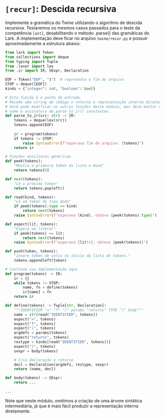 # `[recur]`: Descida recursiva

Implemente a gramática do Twine utilizando o algoritmo de descida recursiva. Testaremos os mesmos casos passados para o teste da competência `[ast]`, desabilitando o método .parse() das gramáticas do Lark. A implementação deve ficar no arquivo `twine/recur.py` e possuir aproximadamente a estrutura abaixo:

```python
from lark import Token
from collections import deque
from typing import Tuple
from .lexer import lex
from .ir import IR, SExpr, Declaration

EOF = Token("EOF", "$")  # representa o fim do arquivo
STOP = deque([EOF])
kinds = {"integer": int, "boolean": bool}

# Esta função é o ponto de entrada.
# Recebe uma string de código e retorna a representação interna diretamente.
# Você pode modificar as outras funções deste módulo, mas deve manter o 
# nome e assinatura de parse_to_ir() constantes. 
def parse_to_ir(src: str) -> IR:
    tokens = deque(lex(src))
    tokens.append(EOF)
    
    ir = program(tokens)
    if tokens != STOP:
        raise SyntaxError(f"esperava fim do arquivo: {tokens}")
    return ir

# Funções auxiliares genéricas
def peek(tokens):
    "Mostra o primeiro token da lista o None"
    return tokens[0]

def next(tokens):
    "Lê o próximo token"
    return tokens.popleft()

def read(kind, tokens):
    "Lê um token do tipo dado"
    if peek(tokens).type == kind:
        return next(tokens)
    raise SyntaxError(f"esperava {kind}, obteve {peek(tokens).type}")

def expect(lit, tokens):
    "Espera um literal"
    if peek(tokens) == lit:
        return next(tokens)
    raise SyntaxError(f"esperava {lit!r}, obteve {peek(tokens)}")

def push(token, tokens):
    "Insere token de volta no início da lista de tokens."
    tokens.appendleft(token)

# Continue sua implementação aqui
def program(tokens) -> IR:
    ir = {}
    while tokens != STOP:
        name, fn = define(tokens)
        ir[name] = fn
    return ir

def define(tokens) -> Tuple[str, Declaration]:
    """IDENTIFIER "=" "f" "(" params "returns" TYPE ")" body"""
    name = str(read("IDENTIFIER", tokens))
    expect("=", tokens)
    expect("f", tokens)
    expect("(", tokens)
    argdefs = params(tokens)
    expect("returns", tokens)
    restype = kinds[read("IDENTIFIER", tokens))]
    expect(")", tokens)
    sexpr = body(tokens)

    # Cria declaração e retorna
    decl = Declaration(argdefs, restype, sexpr)
    return (name, decl)

def body(tokens) -> SExpr:
    return ...

... 
```

Note que neste módulo, omitimos a criação de uma árvore sintática intermediária, já que é mais fácil produzir a representação interna diretamente.